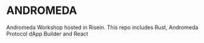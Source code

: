# ANDROMEDA
Andromeda Workshop hosted in Risein. This repo includes Rust, Andromeda Protocol dApp Builder and React
